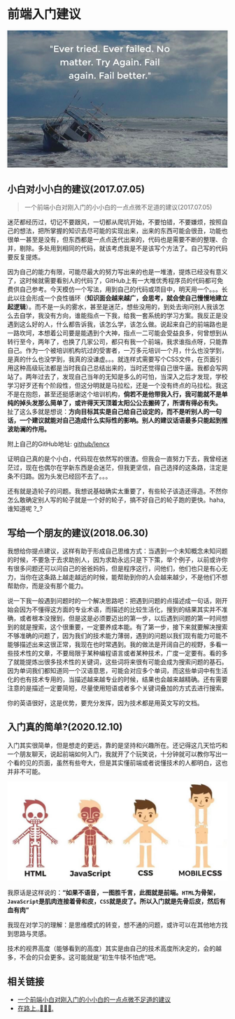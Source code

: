 # 前端入门建议

![fe-getting-started](./img/fe-getting-started.jpg)

## 小白对小小白的建议(2017.07.05)

> 一个前端小白对刚入门的小小白的一点点微不足道的建议(2017.07.05)

迷茫都经历过，切记不要跟风，一切都从爬坑开始，不要怕错，不要嫌烦，按照自己的想法，把所掌握的知识去尽可能的实现出来，出来的东西可能会很丑，功能也很单一甚至是没有，但东西都是一点点迭代出来的，代码也是需要不断的整理、合并，剔除。多处用到相同的代码，就该考虑我是不是该写个方法了。自己写的代码要反复提炼。

因为自己的能力有限，可能尽最大的努力写出来的也是一堆渣，提炼已经没有意义了，这时候就需要看别人的代码了，GitHub上有一大堆优秀程序员的代码都可免费供自己参考。今天模仿一个写法，用到自己的代码或项目中，明天用一个。。。长此以往会形成一个良性循环（**知识面会越来越广，会思考，就会使自己慢慢地建立起逻辑**）。而不是一头的雾水，甚至是迷茫，想些没用的，到处去询问别人我该怎么去自学，我没有方向，谁能指点一下我，给我一套系统的学习方案。我反正是没遇到这么好的人，什么都告诉我，该怎么学，该怎么做。说起来自己的前端路也是一路坎坷，本想着公司要是能遇到个大神，指点一二可能会受益良多，何曾想到从转行至今，两年了，也换了几家公司，都只有我一个前端，我求谁指点呀，只能靠自己。作为一个被培训机构坑过的受害者，一万多元培训一个月，什么也没学到，是真的什么也没学到，我真的没谦虚。。。就连样式需要写个CSS文件，在页面引用这种高级玩法都是当时我自己总结出来的，当时还觉得自己很牛逼。我都会写网站了。两年过去了，发现自己当年的无知是多么的可怕，当深入之后才发现，学校学习好歹还有个阶段性，但这分明就是马拉松，还是一个没有终点的马拉松。我这不是在抱怨，甚至还挺感谢这个培训机构，**倘若不是他带我入行，我可能就不是单纯的掉头发那么简单了，或许得天天顶着太阳公公去搬砖了，所谓有得必有失。** 扯了这么多就是想说：**方向目标其实是自己给自己设定的，而不是听别人的一句话，一个建议就能对自己造成什么实际性的影响。别人的建议话语最多只能起到推波助澜的作用。**

附上自己的GitHub地址: [github/lencx](https://github.com/lencx)

证明自己真的是个小白，代码现在依然写的很渣。但我会一直努力下去，我曾经迷茫过，现在也偶尔在学新东西是会迷茫，但我更坚信，自己选择的这条路，注定是条不归路。因为头发已经回不去了。。。

还有就是造轮子的问题。我想说基础确实太重要了，有些轮子该造还得造。不然你怎么敢确定别人写的轮子就是一个好的轮子，搞不好自己的轮子跑的更快。haha, 谁知道呢 ?_?

## 写给一个朋友的建议(2018.06.30)

我想给你提点建议，这样有助于形成自己思维方式：当遇到一个未知概念未知问题的时候，不要急于去求助别人，因为求助永远只是下下策，举个例子，以前或许你有很多问题还可以问自己的爸爸妈妈，但是程序这行，问他们，他们也只是有心无力，当你在这条路上越走越远的时候，能帮助到你的人会越来越少，不是他们不想帮助你，而是没有那个能力。

说一下我一般遇到问题时的一个解决思路吧：把遇到问题的点描述成一句话，刚开始会因为不懂得这方面的专业术语，而描述的比较生活化，搜到的结果其实并不准确，或者根本没搜到，但是这是必须要迈出的第一步，以后遇到问题的第一时间想到的就是搜索，这个很重要，一定要养成本能。有了第一步，接下来就要解决搜索不够准确的问题了，因为我们的技术能力薄弱，遇到的问题以我们现有能力可能不能够描述出来这很正常，我现在也时常遇到。我的做法是开阔自己的视野，多看一些技术性的文章，不要局限于某种编程语言或者某种技术，广度一定要有。看的多了就能提炼出很多技术性的关键词，这些词将来很有可能会成为搜索问题的基石。因为单词我们都知道同一个汉语意思，可能会对应多个单词，而这些单词中有生活化的也有技术专用的，当描述越来越专业的时候，结果也会越来越精确。还有需要注意的是描述一定要简短，尽量使用短语或者多个关键词叠加的方式去进行搜索。

你的英语很好，这是优势，要充分发挥，因为技术都是用英文写的文档。

## 入门真的简单?(2020.12.10)

入门其实很简单，但是想走的更远，靠的是坚持和兴趣所在。还记得这几天恰巧和一个朋友聊天，说起前端如何入门，我就开了个玩笑说，十分钟就可以教你写出一个看的见的页面，虽然有些夸大，但是其实懂前端或者说懂技术的人都明白，这也并非不可能。

![html-js-css](./img/fe-getting-started-2.jpg)

我原话是这样说的：**“如果不语音，一图胜千言，此图就是前端。`HTML`为骨架，`JavaScript`是肌肉连接着骨和皮，`CSS`就是皮了。所以入门就是先骨后皮，然后有血有肉”**

我现在对学习的理解：是思维模式的转变，想不通的问题，或许可以在其他地方找到思路与灵感。

技术的视界高度（能够看到的高度）其实是由自己的技术高度所决定的，会的越多，不会的只会更多。这可能就是“初生牛犊不怕虎”吧。

## 相关链接

* [一个前端小白对刚入门的小小白的一点点微不足道的建议](https://www.zhihu.com/people/lencx_/posts)
* [在路上..🏃🏻‍♂️.](https://nofwl.com/blog/thinking/think-about-it)
